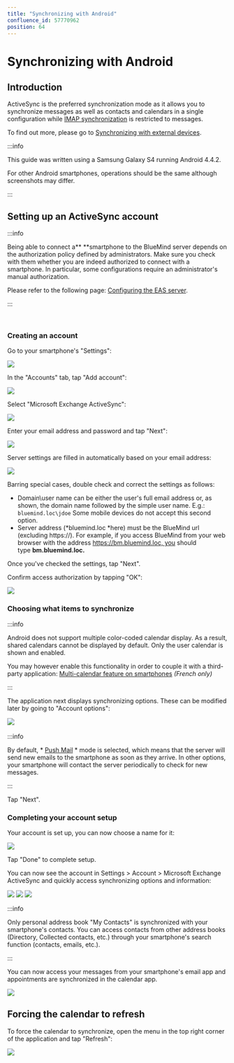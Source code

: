 ```yaml
---
title: "Synchronizing with Android"
confluence_id: 57770962
position: 64
---
```

# Synchronizing with Android


## Introduction

ActiveSync is the preferred synchronization mode as it allows you to synchronize messages as well as contacts and calendars in a single configuration while [IMAP synchronization](/Guide_de_l_utilisateur/Configuration_des_périphériques_mobiles/Synchronisation_avec_Android/Synchronisation_IMAP_sous_Android/) is restricted to messages.

To find out more, please go to [Synchronizing with external devices](/Guide_de_l_utilisateur/Configuration_des_périphériques_mobiles/).


:::info

This guide was written using a Samsung Galaxy S4 running Android 4.4.2.

For other Android smartphones, operations should be the same although screenshots may differ.

:::

## Setting up an ActiveSync account


:::info

Being able to connect a** **smartphone to the BlueMind server depends on the authorization policy defined by administrators. Make sure you check with them whether you are indeed authorized to connect with a smartphone. In particular, some configurations require an administrator's manual authorization.

Please refer to the following page: [Configuring the EAS server](/Guide_de_l_administrateur/BlueMind_et_mobilité/Configuration_du_serveur_EAS/).

:::

 

### Creating an account

Go to your smartphone's "Settings":

![](../../../attachments/57770962/66093506.png)

In the "Accounts" tab, tap "Add account":

![](../../../attachments/57770962/66093507.png)

Select "Microsoft Exchange ActiveSync":

![](../../../attachments/57770962/66093508.png)

Enter your email address and password and tap "Next":

![](../../../attachments/57770962/66093509.png)

Server settings are filled in automatically based on your email address:

![](../../../attachments/57770962/66093511.png)

Barring special cases, double check and correct the settings as follows:

- Domain\user name can be either the user's full email address or, as shown, the domain name followed by the simple user name. E.g.: `bluemind.loc\jdoe` Some mobile devices do not accept this second option.
- Server address (*bluemind.loc *here) must be the BlueMind url (excluding https://). For example, if you access BlueMind from your web browser with the address https://bm.bluemind.loc, you should type **bm.bluemind.loc.**


Once you've checked the settings, tap "Next".

Confirm access authorization by tapping "OK":

![](../../../attachments/57770962/66093513.png)

### Choosing what items to synchronize


:::info

Android does not support multiple color-coded calendar display. As a result, shared calendars cannot be displayed by default. Only the user calendar is shown and enabled.

You may however enable this functionality in order to couple it with a third-party application: [Multi-calendar feature on smartphones](/Base_de_connaissance/Multi_calendrier_sur_les_smartphones/) *(French only)*

:::

The application next displays synchronizing options. These can be modified later by going to "Account options":

![](../../../attachments/57770962/66093514.png)  


:::info

By default, * [Push Mail](http://fr.wikipedia.org/wiki/Push_mail) * mode is selected, which means that the server will send new emails to the smartphone as soon as they arrive. In other options, your smartphone will contact the server periodically to check for new messages.

:::

Tap "Next".

### Completing your account setup

Your account is set up, you can now choose a name for it:

![](../../../attachments/57770962/66093515.png)

Tap "Done" to complete setup.

You can now see the account in Settings > Account > Microsoft Exchange ActiveSync and quickly access synchronizing options and information:

![](../../../attachments/57770962/66093517.png) ![](../../../attachments/57770962/66093519.png) ![](../../../attachments/57770962/66093521.png)


:::info

Only personal address book "My Contacts" is synchronized with your smartphone's contacts. You can access contacts from other address books (Directory, Collected contacts, etc.) through your smartphone's search function (contacts, emails, etc.).

:::

You can now access your messages from your smartphone's email app and appointments are synchronized in the calendar app.

![](../../../attachments/57770962/66093525.png)

## Forcing the calendar to refresh

To force the calendar to synchronize, open the menu in the top right corner of the application and tap "Refresh":

![](../../../attachments/57770962/66093527.png)


